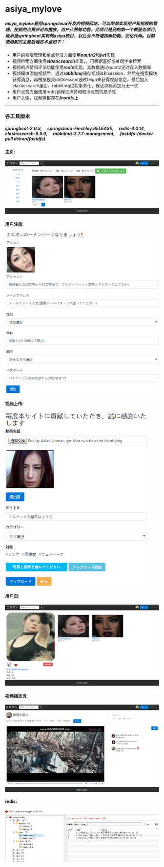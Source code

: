 # asiya_mylove
##### asiya_mylove是用springcloud开发的视频网站，可以简单实现用户和视频的管理，视频的点赞评论和播放，用户点赞等功能。此项目是我的第一个微服务项目，继承自springboot实现的[asiya](https://github.com/lclasiya/asiya)项目，以后会不断增加新功能，优化代码。目前使用到的主要后端技术点如下：
* 用户的权限管理和单点登录方面使用***oauth2***和***jwt***实现
* 视频检索方面使用***elasticsearch***实现，，可根据喜好或关键字来检索
* 视频的点赞和评论功能使用***redis***实现，其数据通过quartz定时存入数据库
* 视频模块添加视频后，通过***rabbitmq***储存视频id和session，然后在搜索模块获得消息，再根据视频id和session通过feign来获得视频信息，最后加入elasticsearch里面。rabbitmq过程事务化，保证视频添加万无一失
* 用户点赞方面使用redis锁保证点赞和取消点赞的原子性
* 用户头像，视频等都存在***fastdfs***上
***
### 各工具版本
##### springboot-2.0.3,&emsp;   springcloud-Finchley.RELEASE,&emsp;   redis-4.0.14,&emsp;    elasticsearch-5.5.0,&emsp;   rabbitmq-3.7.7-management,&emsp;   fastdfs-(docker pull delron/fastdfs)    
#### 主页:
![homepage](https://github.com/lclasiya/asiya_mylove/blob/master/common/src/main/java/li/changlin/common/images/homepage.png)
#### 用户注册:
![register](https://github.com/lclasiya/asiya_mylove/blob/master/common/src/main/java/li/changlin/common/images/%E7%94%A8%E6%88%B7%E6%B3%A8%E5%86%8C.png)
#### 视频上传:
![upload](https://github.com/lclasiya/asiya_mylove/blob/master/common/src/main/java/li/changlin/common/images/%E8%A7%86%E9%A2%91%E4%B8%8A%E4%BC%A0.png)
#### 用户页:
![userProfile](https://github.com/lclasiya/asiya_mylove/blob/master/common/src/main/java/li/changlin/common/images/userProfile.png)
#### 视频播放页:
![videoPage](https://github.com/lclasiya/asiya_mylove/blob/master/common/src/main/java/li/changlin/common/images/videoPage.png)
#### redis:
![redis](https://github.com/lclasiya/asiya_mylove/blob/master/common/src/main/java/li/changlin/common/images/redis.png)

